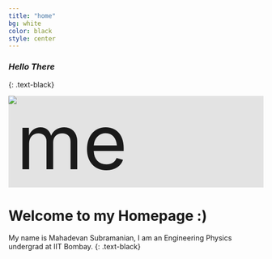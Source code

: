 ```yaml
---
title: "home"
bg: white
color: black
style: center
---
```


### *Hello There*
{: .text-black}


<div class="image-cropper" style="font-size:150px; background:rgba(0,0,0,0.1)">
  <img src="https://raw.githubusercontent.com/mahadevans2432/mahadevans2432.github.io/master/img/me.jpeg" alt="me">
</div>

# Welcome to my Homepage :)
My name is Mahadevan Subramanian, I am an Engineering Physics undergrad at IIT Bombay.
{: .text-black}


